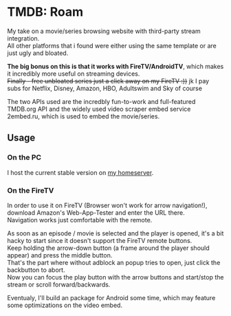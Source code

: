 # TMDB: Roam

My take on a movie/series browsing website with third-party stream integration.  
All other platforms that i found were either using the same template or are just ugly and bloated.

**The big bonus on this is that it works with FireTV/AndroidTV**, which makes it incredibly more useful on streaming devices.  
~~Finally - free unbloated series just a click away on my FireTV :))~~ jk I pay subs for Netflix, Disney, Amazon, HBO, Adultswim and Sky of course

The two APIs used are the incredbly fun-to-work and full-featured TMDB.org API and the widely used video scraper embed service 2embed.ru, which is used to embed the movie/series.

## Usage
### On the PC
I host the current stable version on [my homeserver](https://roam.tobeh.host).  
### On the FireTV
In order to use it on FireTV (Browser won't work for arrow navigation!), download Amazon's Web-App-Tester and enter the URL there.  
Navigation works just comfortable with the remote.  
  
As soon as an episode / movie is selected and the player is opened, it's a bit hacky to start since it doesn't support the FireTV remote buttons.  
Keep holding the arrow-down button (a frame around the player should appear) and press the middle button.  
That's the part where without adblock an popup tries to open, just click the backbutton to abort.  
Now you can focus the play button with the arrow buttons and start/stop the stream or scroll forward/backwards.  
  
Eventualy, I'll build an package for Android some time, which may feature some optimizations on the video embed.
